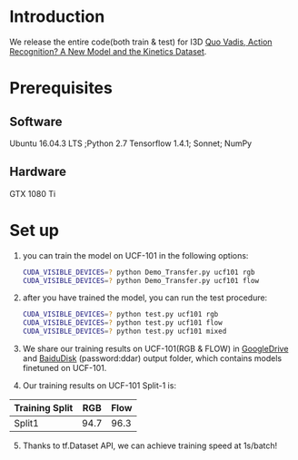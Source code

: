 # Introduction
We release the entire code(both train & test) for I3D [Quo Vadis, Action Recognition? A New Model and the Kinetics Dataset](http://openaccess.thecvf.com/content_cvpr_2017/papers/Carreira_Quo_Vadis_Action_CVPR_2017_paper.pdf). 

# Prerequisites
## Software
Ubuntu 16.04.3 LTS ;Python 2.7
Tensorflow 1.4.1; Sonnet; NumPy
## Hardware
GTX 1080 Ti

# Set up
1. you can train the model on UCF-101 in the following options:
    ```bash
    CUDA_VISIBLE_DEVICES=? python Demo_Transfer.py ucf101 rgb
    CUDA_VISIBLE_DEVICES=? python Demo_Transfer.py ucf101 flow 
    ```
2. after you have trained the model, you can run the test procedure:
    ```bash
    CUDA_VISIBLE_DEVICES=? python test.py ucf101 rgb
    CUDA_VISIBLE_DEVICES=? python test.py ucf101 flow
    CUDA_VISIBLE_DEVICES=? python test.py ucf101 mixed
    ```
3. We share our training results on UCF-101(RGB & FLOW) in [GoogleDrive](https://drive.google.com/open?id=1URkdw76Q2yfetDJLPv--2VxWcOg2Q6Hd) and [BaiduDisk](https://pan.baidu.com/s/1LDOlxCfnyZ-EQ4pPwqz5-g) (password:ddar) output folder, which contains models finetuned on UCF-101.

4. Our training results on UCF-101 Split-1 is:  

Training Split |      RGB     |    Flow
-------------- | ------------ | -----------
   Split1      |     94.7     |    96.3

5. Thanks to tf.Dataset API, we can achieve training speed at 1s/batch!


